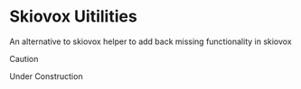 # Skiovox Uitilities
An alternative to skiovox helper to add back missing functionality in skiovox
> [!CAUTION]
> Under Construction
